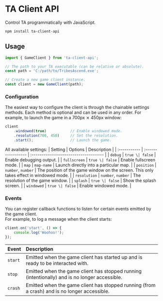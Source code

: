 # TA Client API

Control TA programmatically with JavaScript.

```sh
npm install ta-client-api
```

## Usage

```js
import { GameClient } from 'ta-client-api';

// The path to your TA executable (can be relative or absolute).
const path = 'C:/path/to/TribesAscend.exe';

// Create a new game client instance.
const client = new GameClient(path);
```

### Configuration

The easiest way to configure the client is through the chainable settings methods.
Each method is optional and can be used in any order. For example, to launch the game in a 700px ⨯ 450px window: 

```js
client
	.windowed(true)           // Enable windowed mode.
	.resolution(700, 450)     // Set the resolution.
	.start();                 // Launch the game.
```

All available settings:
| Setting      | Options            | Description                            |
| :----------- | :----------------- | :------------------------------------- |
| `debug`      | `true \| false`    | Enable debugging output.               |
| `fullscreen` | `true \| false`    | Enable fullscreen mode.                |
| `map`        | `map-name`         | Launch directly into a particular map. |
| `position`   | `number`, `number` | The position of the game window on the screen. This only takes effect in windowed mode. |
| `resolution` | `number`, `number` | The resolution of the game window.     |
| `splash`     | `true \| false`    | Show the splash screen.                |
| `windowed`   | `true \| false`    | Enable windowed mode.                  |


### Events

You can register callback functions to listen for certain events emitted by the game client.  
For example, to log a message when the client starts:
```js
client.on('start', () => {
	console.log('Woohoo!');
});
```

| Event   | Description                                                                     |
| :------ | :------------------------------------------------------------------------------ |
| `start` | Emitted when the game client has started up and is ready to be interacted with. |
| `stop`  | Emitted when the game client has stopped running (intentionally) and is no longer accessible. |
| `crash` | Emitted when the game client has stopped running (from a crash) and is no longer accessible. |
